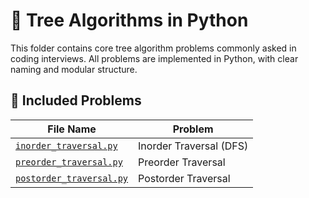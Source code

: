 # 🌳 Tree Algorithms in Python

This folder contains core tree algorithm problems commonly asked in coding interviews. All problems are implemented in Python, with clear naming and modular structure.

## 🧾 Included Problems

| File Name                     | Problem |
|------------------------------|---------|
| [`inorder_traversal.py`](./inorder_traversal/inorder_traversal.py)       | Inorder Traversal (DFS) |
| [`preorder_traversal.py`](./preorder_traversal/preorder_traversal.py)      | Preorder Traversal |
| [`postorder_traversal.py`](./postorder_traversal/postorder_traversal.py)     | Postorder Traversal |
